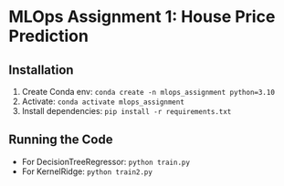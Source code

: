 # MLOps Assignment 1: House Price Prediction

## Installation
1. Create Conda env: `conda create -n mlops_assignment python=3.10`
2. Activate: `conda activate mlops_assignment`
3. Install dependencies: `pip install -r requirements.txt`

## Running the Code
- For DecisionTreeRegressor: `python train.py`
- For KernelRidge: `python train2.py`
